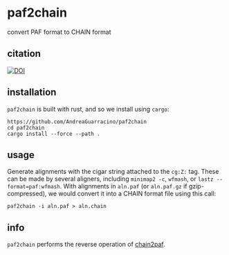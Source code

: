 # paf2chain
convert PAF format to CHAIN format

## citation
[![DOI](https://zenodo.org/badge/DOI/10.5281/zenodo.8108447.svg)](https://doi.org/10.5281/zenodo.8108447)

## installation

`paf2chain` is built with rust, and so we install using `cargo`:

```
https://github.com/AndreaGuarracino/paf2chain
cd paf2chain
cargo install --force --path .
```

## usage

Generate alignments with the cigar string attached to the `cg:Z:` tag.
These can be made by several aligners, including `minimap2 -c`, `wfmash`, or `lastz --format=paf:wfmash`.
With alignments in `aln.paf` (or `aln.paf.gz` if gzip-compressed), we would convert it into a CHAIN format file using this call:

```
paf2chain -i aln.paf > aln.chain
```

## info

`paf2chain` performs the reverse operation of [chain2paf](https://github.com/AndreaGuarracino/chain2paf).
